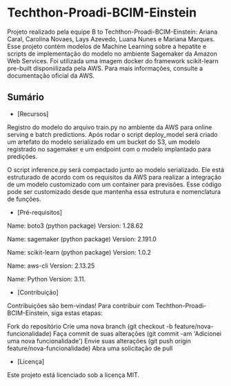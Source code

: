 # Techthon-Proadi-BCIM-Einstein

Projeto realizado pela equipe B to Techthon-Proadi-BCIM-Einstein: Ariana Caral, Carolina Novaes, Lays Azevedo, Luana Nunes e Mariana Marques.
Esse projeto contém modelos de Machine Learning sobre a hepatite e scripts de implementação do modelo no ambiente Sagemaker da Amazon Web Services. Foi utilizada uma imagem docker do framework scikit-learn pre-built disponiilizada pela AWS. Para mais informações, consulte a documentação oficial da AWS.

## Sumário

- [Recursos]

Registro do modelo do arquivo train.py no ambiente da AWS para online serving e batch predictions. Após rodar o script deploy_model será criado um artefato do modelo serializado em um bucket do S3, um modelo registrado no sagemaker e um endpoint com o modelo implantado para predições. 

O script inference.py será compactado junto ao modelo serializado. Ele está estruturado de acordo com os requisitos da AWS para realizar a integração de um modelo customizado com um container para previsões. Esse código pode ser customizado desde que mantenha essa estrutura e nomenclatura de funções.

- [Pré-requisitos]

Name: boto3 (python package)
Version: 1.28.62

Name: sagemaker (python package)
Version: 2.191.0

Name: scikit-learn (python package)
Version: 1.0.2

Name: aws-cli
Version: 2.13.25 

Name: Python
Version: 3.11.

- [Contribuição]

Contribuições são bem-vindas! Para contribuir com Techthon-Proadi-BCIM-Einstein, siga estas etapas:

Fork do repositório
Crie uma nova branch (git checkout -b feature/nova-funcionalidade)
Faça commit de suas alterações (git commit -am 'Adicionei uma nova funcionalidade')
Envie suas alterações (git push origin feature/nova-funcionalidade)
Abra uma solicitação de pull

- [Licença]

Este projeto está licenciado sob a licença MIT.
